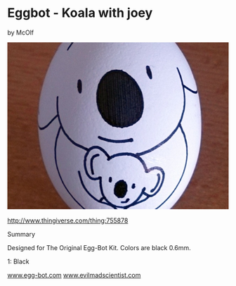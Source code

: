 # Eggbot - Koala with joey
by McOlf

<p align="center">
<img src="preview.jpg"/>
</p>

http://www.thingiverse.com/thing:755878

Summary

Designed for The Original Egg-Bot Kit.
Colors are black 0.6mm.

1: Black

www.egg-bot.com
www.evilmadscientist.com
